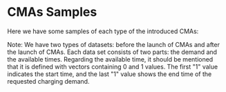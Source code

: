 # CMAs Samples
Here we have some samples of each type of the introduced CMAs:

Note:
We have two types of datasets: before the launch of CMAs and after the launch of CMAs.
Each data set consists of two parts: the demand and the available times.
Regarding the available time, it should be mentioned that it is defined with vectors containing 0 and 1 values. The first "1" value indicates the start time, and the last "1" value shows the end time of the requested charging demand.
